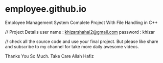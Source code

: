 # employee.github.io
Employee Management System Complete Project With File Handling in C++

// Project Details 
user name :  khizarshahal2@gmail.com 
password :  khizar

// check all the source code and use your final project.
But please like share and subscribe to my channel for 
take more daily awesome videos.

Thanks You So Much.
Take Care 
Allah Hafiz

